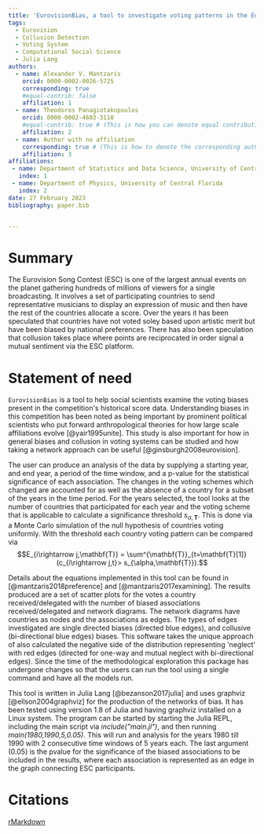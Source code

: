 ```yaml
---
title: 'EurovisionBias, a tool to investigate voting patterns in the Eurovision Song Contest'
tags:
  - Eurovision
  - Collusion Detection
  - Voting System
  - Computational Social Science
  - Julia Lang
authors:
  - name: Alexander V. Mantzaris
    orcid: 0000-0002-0026-5725
    corresponding: true
    #equal-contrib: false
    affiliation: 1
  - name: Theodoros Panagiotakopoulos
    orcid: 0000-0002-4603-3110
    #equal-contrib: true # (This is how you can denote equal contributions between multiple authors)
    affiliation: 2
  - name: Author with no affiliation
    corresponding: true # (This is how to denote the corresponding author)
    affiliation: 3
affiliations:
 - name: Department of Statistics and Data Science, University of Central Florida
   index: 1
 - name: Department of Physics, University of Central Florida
   index: 2
date: 27 February 2023
bibliography: paper.bib


---
```


# Summary

The Eurovision Song Contest (ESC) is one of the largest annual events
on the planet gathering hundreds of millions of viewers for a single broadcasting.
It involves a set of participating countries to send representative musicians to
display an expression of music and then have the rest of the countries allocate a score.
Over the years it has been speculated that countries have not voted soley based
upon artistic merit but have been biased by national preferences. There has also
been speculation that collusion takes place where points are reciprocated in order
signal a mutual sentiment via the ESC platform.

# Statement of need

`EurovisionBias` is a tool to help social scientists examine the voting biases
present in the competition's historical score data. Understanding biases in this competition
has been noted as being important by prominent political scientists who put
forward anthropological theories for how large scale affiliations evolve [@yair1995unite].
This study is also important for how in general biases and collusion in voting systems
can be studied and how taking a network approach can be useful [@ginsburgh2008eurovision].

The user can produce an analysis of the
data by supplying a starting year, and end year, a period of the time window, and
a p-value for the statistical significance of each association. The changes in
the voting schemes which changed are accounted for as well as the absence of a
country for a subset of the years in the time period. For the years selected,
the tool looks at the number of countries that participated for each year and the voting
scheme that is applicable to calculate a significance threshold $s_{\alpha,\mathbf{T}}$.
This is done via a Monte Carlo simulation of the null hypothesis of countries voting
uniformly. With the threshold each country voting pattern can be compared via
$$E_{i\rightarrow j,\mathbf{T}} = \sum^{\mathbf{T}}_{t=\mathbf{T}[1]}(c_{i\rightarrow j,t}> s_{\alpha,\mathbf{T}}).$$

Details about the equations implemented in this tool can be found in
[@mantzaris2018preference] and [@mantzaris2017examining].
The results produced are a set of scatter plots for the votes a country received/delegated
with the number of biased associations received/delegated and network diagrams.
The network diagrams have countries as nodes and the associations as edges. The
types of edges investigated are single directed biases (directed blue edges),
and collusive (bi-directional blue edges) biases. This software takes the unique approach
of also calculated the negative side of the distribution representing 'neglect'
with red edges (directed for one-way and mutual neglect with bi-directional edges).
Since the time of the methodological exploration this package has undergone changes so
that the users can run the tool using a single command and have all the models run.

This tool is written in Julia Lang [@bezanson2017julia] and uses graphviz [@ellson2004graphviz]
for the production of the networks of bias. It has been tested using version 1.8 of Julia and
having graphviz installed on a Linux system. The program can be started by starting the Julia
REPL, including the main script via *include("main.jl")*, and then running *main(1980,1990,5,0.05)*.
This will run and analysis for the years 1980 till 1990 with 2 consecutive time windows of 5 years each.
The last argument (0.05) is the pvalue for the significance of the biased associations 
to be included in the results, where each association is represented as an edge in the graph
connecting ESC participants. 




# Citations

[rMarkdown](http://rmarkdown.rstudio.com/authoring_bibliographies_and_citations.html)
